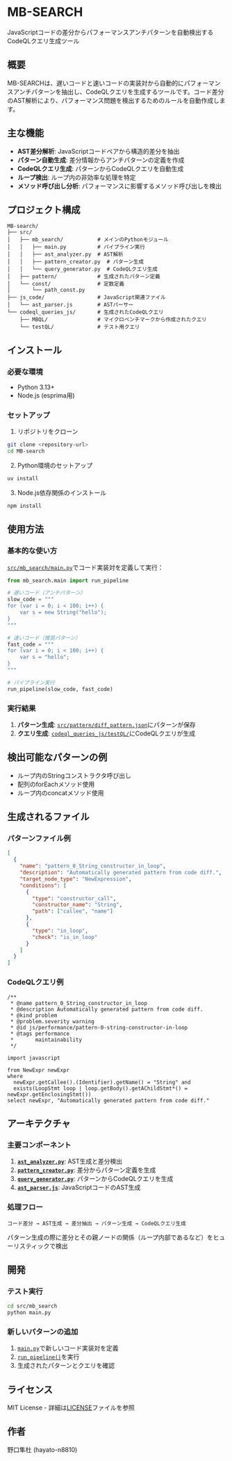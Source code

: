 # MB-SEARCH

JavaScriptコードの差分からパフォーマンスアンチパターンを自動検出するCodeQLクエリ生成ツール

## 概要

MB-SEARCHは、遅いコードと速いコードの実装対から自動的にパフォーマンスアンチパターンを抽出し、CodeQLクエリを生成するツールです。コード差分のAST解析により、パフォーマンス問題を検出するためのルールを自動作成します。

## 主な機能

- **AST差分解析**: JavaScriptコードペアから構造的差分を抽出
- **パターン自動生成**: 差分情報からアンチパターンの定義を作成
- **CodeQLクエリ生成**: パターンからCodeQLクエリを自動生成
- **ループ検出**: ループ内の非効率な処理を特定
- **メソッド呼び出し分析**: パフォーマンスに影響するメソッド呼び出しを検出

## プロジェクト構成

```
MB-search/
├── src/
│   ├── mb_search/           # メインのPythonモジュール
│   │   ├── main.py          # パイプライン実行
│   │   ├── ast_analyzer.py  # AST解析
│   │   ├── pattern_creator.py  # パターン生成
│   │   └── query_generator.py  # CodeQLクエリ生成
│   ├── pattern/             # 生成されたパターン定義
│   └── const/               # 定数定義
│       └── path_const.py
├── js_code/                 # JavaScript関連ファイル
│   └── ast_parser.js        # ASTパーサー
└── codeql_queries_js/       # 生成されたCodeQLクエリ
    ├── MBQL/                # マイクロベンチマークから作成されたクエリ
    └── testQL/              # テスト用クエリ
```

## インストール

### 必要な環境

- Python 3.13+
- Node.js (esprima用)

### セットアップ

1. リポジトリをクローン
```bash
git clone <repository-url>
cd MB-search
```

2. Python環境のセットアップ
```bash
uv install
```

3. Node.js依存関係のインストール
```bash
npm install
```

## 使用方法

### 基本的な使い方

[`src/mb_search/main.py`](src/mb_search/main.py)でコード実装対を定義して実行：

```python
from mb_search.main import run_pipeline

# 遅いコード（アンチパターン）
slow_code = """
for (var i = 0; i < 100; i++) {
    var s = new String("hello");
}
"""

# 速いコード（推奨パターン）
fast_code = """
for (var i = 0; i < 100; i++) {
    var s = "hello";
}
"""

# パイプライン実行
run_pipeline(slow_code, fast_code)
```

### 実行結果

1. **パターン生成**: [`src/pattern/diff_pattern.json`](src/pattern/diff_pattern.json)にパターンが保存
2. **クエリ生成**: [`codeql_queries_js/testQL/`](codeql_queries_js/testQL/)にCodeQLクエリが生成

## 検出可能なパターンの例

- ループ内のStringコンストラクタ呼び出し
- 配列のforEachメソッド使用
- ループ内のconcatメソッド使用


## 生成されるファイル

### パターンファイル例
```json
[
  {
    "name": "pattern_0_String_constructor_in_loop",
    "description": "Automatically generated pattern from code diff.",
    "target_node_type": "NewExpression",
    "conditions": [
      {
        "type": "constructor_call",
        "constructor_name": "String",
        "path": ["callee", "name"]
      },
      {
        "type": "in_loop",
        "check": "is_in_loop"
      }
    ]
  }
]
```

### CodeQLクエリ例
```ql
/**
 * @name pattern_0_String_constructor_in_loop
 * @description Automatically generated pattern from code diff.
 * @kind problem
 * @problem.severity warning
 * @id js/performance/pattern-0-string-constructor-in-loop
 * @tags performance
 *       maintainability
 */

import javascript

from NewExpr newExpr
where
  newExpr.getCallee().(Identifier).getName() = "String" and
  exists(LoopStmt loop | loop.getBody().getAChildStmt*() = newExpr.getEnclosingStmt())
select newExpr, "Automatically generated pattern from code diff."
```

## アーキテクチャ

### 主要コンポーネント

1. **[`ast_analyzer.py`](src/mb_search/ast_analyzer.py)**: AST生成と差分検出
2. **[`pattern_creator.py`](src/mb_search/pattern_creator.py)**: 差分からパターン定義を生成
3. **[`query_generator.py`](src/mb_search/query_generator.py)**: パターンからCodeQLクエリを生成
4. **[`ast_parser.js`](js_code/ast_parser.js)**: JavaScriptコードのAST生成

### 処理フロー

```
コード差分 → AST生成 → 差分抽出 → パターン生成 → CodeQLクエリ生成
```

パターン生成の際に差分とその親ノードの関係（ループ内部であるなど）をヒューリスティックで検出

## 開発

### テスト実行

```bash
cd src/mb_search
python main.py
```

### 新しいパターンの追加

1. [`main.py`](src/mb_search/main.py)で新しいコード実装対を定義
2. [`run_pipeline()`](src/mb_search/main.py)を実行
3. 生成されたパターンとクエリを確認

## ライセンス

MIT License - 詳細は[LICENSE](LICENSE)ファイルを参照

## 作者

野口隼杜 (hayato-n8810)